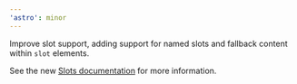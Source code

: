 ```yaml
---
'astro': minor
---
```


Improve slot support, adding support for named slots and fallback content within `slot` elements.

See the new [Slots documentation](https://github.com/snowpackjs/astro/blob/main/docs/core-concepts/astro-components.md#slots) for more information.
